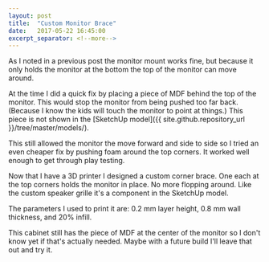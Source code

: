 ```yaml
---
layout: post
title:  "Custom Monitor Brace"
date:   2017-05-22 16:45:00
excerpt_separator: <!--more-->
---
```

As I noted in a previous post the monitor mount works fine, but because it only holds the monitor at the bottom
the top of the monitor can move around.
<!--more-->

At the time I did a quick fix by placing a piece of MDF behind the top of the monitor. This would stop
the monitor from being pushed too far back. (Because I know the kids will touch the monitor to point
at things.) This piece is not shown in the
[SketchUp model]({{ site.github.repository_url }}/tree/master/models/).

This still allowed the monitor the move forward and side to side so I tried an even cheaper fix by pushing foam
around the top corners. It worked well enough to get through play testing.

Now that I have a 3D printer I designed a custom corner brace. One each at the top corners holds the monitor in place.
No more flopping around. Like the custom speaker grille it's a component in the SketchUp model.

The parameters I used to print it are: 0.2 mm layer height, 0.8 mm wall thickness, and 20% infill.

This cabinet still has the piece of MDF at the center of the monitor so I don't know yet if that's actually needed.
Maybe with a future build I'll leave that out and try it.